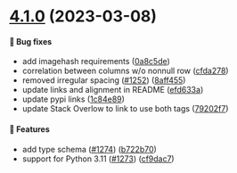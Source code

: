 # [4.1.0](https://github.com/ydataai/ydata-profiling/compare/v4.0.0...v4.1.0) (2023-03-08)


#### 🐛 Bug fixes

* add imagehash requirements ([0a8c5de](https://github.com/ydataai/ydata-profiling/commit/0a8c5deb1c5b2e414ba657b7513cc9559828a536))
* correlation between columns w/o nonnull row ([cfda278](https://github.com/ydataai/ydata-profiling/commit/cfda2786d81825269a72dc87829f68b1097c48f4))
* removed irregular spacing ([#1252](https://github.com/ydataai/ydata-profiling/issues/1252)) ([8aff455](https://github.com/ydataai/ydata-profiling/commit/8aff4556dcafc8ae6b7589caddd2aa03e9b81a4a))
* update links and alignment in README ([efd633a](https://github.com/ydataai/ydata-profiling/commit/efd633a86d4a7f811725ae6dcdbb41c09654789e))
* update pypi links ([1c84e89](https://github.com/ydataai/ydata-profiling/commit/1c84e89183a0beffab19c16ce1d659e8c4f65d6e))
* update Stack Overlow to link to use both tags ([79202f7](https://github.com/ydataai/ydata-profiling/commit/79202f78f09f0b68ba183883ffdb1336ac93bcde))


#### 🎉 Features

* add type schema ([#1274](https://github.com/ydataai/ydata-profiling/issues/1274)) ([b722b70](https://github.com/ydataai/ydata-profiling/commit/b722b7070bf1519132112eb277b40b0b0965478e))
* support for Python 3.11 ([#1273](https://github.com/ydataai/ydata-profiling/issues/1273)) ([cf9dac7](https://github.com/ydataai/ydata-profiling/commit/cf9dac7b2932d7723442b741d409e3bf40b2ab21))